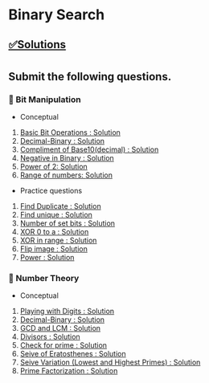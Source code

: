 # Binary Search

## [✅Solutions]()

#

##  Submit the following questions.


### 🔰 Bit Manipulation

- Conceptual
1. [Basic Bit Operations : ]()
[Solution]()
2. [Decimal-Binary : ]()
[Solution]()
3. [Compliment of Base10(decimal) : ]()
[Solution]()
4. [Negative in Binary : ]()
[Solution]()
5. [Power of 2: ]()
[Solution]()
6. [Range of numbers: ]()
[Solution]()

- Practice questions
1. [Find Duplicate : ]()
[Solution]()
2. [Find unique : ]()
[Solution]()
3. [Number of set bits : ]()
[Solution]()
4. [XOR 0 to a : ]()
[Solution]()
5. [XOR in range : ]()
[Solution]()
6. [Flip image : ]()
[Solution]()
7. [Power : ]()
[Solution]()

### 🔰 Number Theory

- Conceptual
1. [Playing with Digits : ]()
[Solution]()
2. [Decimal-Binary : ]()
[Solution]()
3. [GCD and LCM : ]()
[Solution]()
4. [Divisors : ]()
[Solution]()
5. [Check for prime : ]()
[Solution]()
6. [Seive of Eratosthenes : ]()
[Solution]()
7. [Seive Variation (Lowest and Highest Primes) : ]()
[Solution]()
8. [Prime Factorization : ]()
[Solution]()



